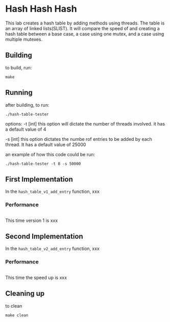 # Hash Hash Hash
This lab creates a hash table by adding methods using threads. The table is an array of linked lists(SLIST). It will compare the speed of and creating a hash table between a base case, a case using one mutex, and a case using multiple mutexes. 

## Building
to build, run:
```shell
make

```

## Running
after building, to run: 
```shell
./hash-table-tester
```
options: 
-t [int]
this option will dictate the number of threads involved. it has a default value of 4

-s [int]
this option dictates the numbe rof entries to be added by each thread. It has a default value of 25000

an example of how this code could be run: 
```shell
./hash-table-tester -t 8 -s 50000
```

## First Implementation
In the `hash_table_v1_add_entry` function, xxx

### Performance
```shell

```

This time version 1 is xxx

## Second Implementation
In the `hash_table_v2_add_entry` function, xxx

### Performance
```shell

```

This time the speed up is xxx

## Cleaning up
to clean
```shell
make clean

```